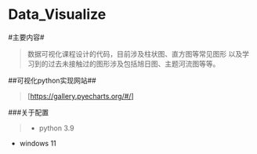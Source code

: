 Data_Visualize
======

#主要内容#
>数据可视化课程设计的代码，目前涉及柱状图、直方图等常见图形
>以及学习到的过去未接触过的图形涉及包括旭日图、主题河流图等等。

##可视化python实现网站##
>[https://gallery.pyecharts.org/#/]

###关于配置
>+ python 3.9
+ windows 11

